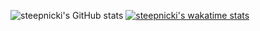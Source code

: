 ![steepnicki's GitHub stats](https://github-readme-stats.vercel.app/api?username=steepnicki&show_icons=true&theme=tokyonight)
[![steepnicki's wakatime stats](https://github-readme-stats.vercel.app/api/wakatime?username=steepnicki)](https://github.com/steepnicki)

